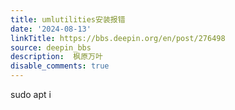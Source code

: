 ```yaml
---
title: umlutilities安装报错
date: '2024-08-13'
linkTitle: https://bbs.deepin.org/en/post/276498
source: deepin_bbs
description:  枫原万叶 
disable_comments: true
---
```

sudo apt i
